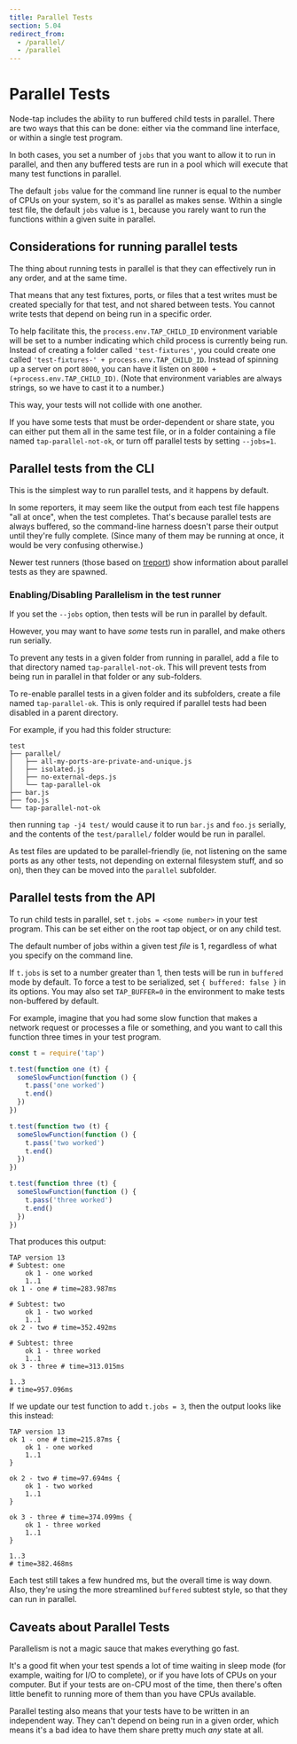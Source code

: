 ```yaml
---
title: Parallel Tests
section: 5.04
redirect_from:
  - /parallel/
  - /parallel
---
```


# Parallel Tests

Node-tap includes the ability to run buffered child tests in parallel.
There are two ways that this can be done: either via the command line
interface, or within a single test program.

In both cases, you set a number of `jobs` that you want to allow it to
run in parallel, and then any buffered tests are run in a pool which
will execute that many test functions in parallel.

The default `jobs` value for the command line runner is equal to the number
of CPUs on your system, so it's as parallel as makes sense.  Within a
single test file, the default `jobs` value is `1`, because you rarely want
to run the functions within a given suite in parallel.

## Considerations for running parallel tests

The thing about running tests in parallel is that they can effectively run
in any order, and at the same time.

That means that any test fixtures, ports, or files that a test writes must
be created specially for that test, and not shared between tests.  You
cannot write tests that depend on being run in a specific order.

To help facilitate this, the `process.env.TAP_CHILD_ID` environment
variable will be set to a number indicating which child process is
currently being run.  Instead of creating a folder called `'test-fixtures'`,
you could create one called `'test-fixtures-' + process.env.TAP_CHILD_ID`.
Instead of spinning up a server on port `8000`, you can have it listen on
`8000 + (+process.env.TAP_CHILD_ID)`.  (Note that environment variables are
always strings, so we have to cast it to a number.)

This way, your tests will not collide with one another.

If you have some tests that must be order-dependent or share state, you can
either put them all in the same test file, or in a folder containing a file
named `tap-parallel-not-ok`, or turn off parallel tests by setting
`--jobs=1`.

## Parallel tests from the CLI

This is the simplest way to run parallel tests, and it happens by default.

In some reporters, it may seem like the output from each test file happens
"all at once", when the test completes.  That's because parallel tests are
always buffered, so the command-line harness doesn't parse their output
until they're fully complete.  (Since many of them may be running at once,
it would be very confusing otherwise.)

Newer test runners (those based on [treport](http://npm.im/treport)) show
information about parallel tests as they are spawned.

### Enabling/Disabling Parallelism in the test runner

If you set the `--jobs` option, then tests will be run in parallel by
default.

However, you may want to have _some_ tests run in parallel, and make
others run serially.

To prevent any tests in a given folder from running in parallel, add a
file to that directory named `tap-parallel-not-ok`.  This will prevent
tests from being run in parallel in that folder or any sub-folders.

To re-enable parallel tests in a given folder and its subfolders,
create a file named `tap-parallel-ok`.  This is only required if
parallel tests had been disabled in a parent directory.

For example, if you had this folder structure:

```
test
├── parallel/
│   ├── all-my-ports-are-private-and-unique.js
│   ├── isolated.js
│   ├── no-external-deps.js
│   └── tap-parallel-ok
├── bar.js
├── foo.js
└── tap-parallel-not-ok
```

then running `tap -j4 test/` would cause it to run `bar.js` and
`foo.js` serially, and the contents of the `test/parallel/` folder
would be run in parallel.

As test files are updated to be parallel-friendly (ie, not listening
on the same ports as any other tests, not depending on external
filesystem stuff, and so on), then they can be moved into the
`parallel` subfolder.

## Parallel tests from the API

To run child tests in parallel, set `t.jobs = <some number>` in your
test program.  This can be set either on the root tap object, or on
any child test.

The default number of jobs within a given test _file_ is 1, regardless of
what you specify on the command line.

If `t.jobs` is set to a number greater than 1, then tests will be run
in `buffered` mode by default.  To force a test to be serialized, set
`{ buffered: false }` in its options.  You may also set
`TAP_BUFFER=0` in the environment to make tests non-buffered by
default.

For example, imagine that you had some slow function that makes a
network request or processes a file or something, and you want to call
this function three times in your test program.

```javascript
const t = require('tap')

t.test(function one (t) {
  someSlowFunction(function () {
    t.pass('one worked')
    t.end()
  })
})

t.test(function two (t) {
  someSlowFunction(function () {
    t.pass('two worked')
    t.end()
  })
})

t.test(function three (t) {
  someSlowFunction(function () {
    t.pass('three worked')
    t.end()
  })
})
```

That produces this output:

```tap
TAP version 13
# Subtest: one
    ok 1 - one worked
    1..1
ok 1 - one # time=283.987ms

# Subtest: two
    ok 1 - two worked
    1..1
ok 2 - two # time=352.492ms

# Subtest: three
    ok 1 - three worked
    1..1
ok 3 - three # time=313.015ms

1..3
# time=957.096ms
```

If we update our test function to add `t.jobs = 3`, then the output
looks like this instead:

```tap
TAP version 13
ok 1 - one # time=215.87ms {
    ok 1 - one worked
    1..1
}

ok 2 - two # time=97.694ms {
    ok 1 - two worked
    1..1
}

ok 3 - three # time=374.099ms {
    ok 1 - three worked
    1..1
}

1..3
# time=382.468ms
```

Each test still takes a few hundred ms, but the overall time is way
down.  Also, they're using the more streamlined `buffered` subtest
style, so that they can run in parallel.

## Caveats about Parallel Tests

Parallelism is not a magic sauce that makes everything go fast.

It's a good fit when your test spends a lot of time waiting in sleep
mode (for example, waiting for I/O to complete), or if you have lots
of CPUs on your computer.  But if your tests are on-CPU most of the
time, then there's often little benefit to running more of them than
you have CPUs available.

Parallel testing also means that your tests have to be written in an
independent way.  They can't depend on being run in a given order,
which means it's a bad idea to have them share pretty much _any_ state
at all.
